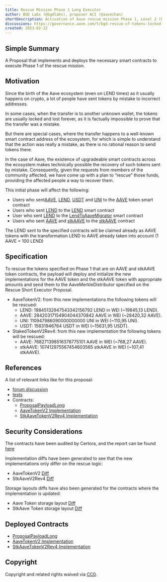 ```yaml
---
title: Rescue Mission Phase 1 Long Executor
author: BGD Labs (@bgdlabs), proposer ACI (@aavechan)
shortDescription: Activation of Aave rescue mission Phase 1, Level 2 (Long) Executor part
discussions: https://governance.aave.com/t/bgd-rescue-of-tokens-locked-on-aave-overview-and-phase-1/8150/1
created: 2023-02-22
---
```



## Simple Summary
A Proposal that implements and deploys the necessary smart contracts to execute Phase 1 of the rescue mission.

## Motivation
Since the birth of the Aave ecosystem (even on LEND times) as it usually happens on crypto, a lot of people have sent tokens by mistake to incorrect addresses.

In some cases, when the transfer is to another unknown wallet, the tokens are usually locked and lost forever, as it is factually impossible to prove that the transfer was a mistake.

But there are special cases, where the transfer happens to a well-known smart contract address of the ecosystem, for which is simple to understand that the action was really a mistake, as there is no rational reason to send tokens there.

In the case of Aave, the existence of upgradeable smart contracts across the ecosystem makes technically possible the recovery of such tokens sent by mistake. Consequently, given the requests from members of the community affected, we have come up with a plan to “rescue” those funds, providing the affected people a way to recover them.

This initial phase will affect the following:

- Users who sent[AAVE](https://etherscan.io/token/0x7fc66500c84a76ad7e9c93437bfc5ac33e2ddae9), [LEND](https://etherscan.io/token/0x80fB784B7eD66730e8b1DBd9820aFD29931aab03), [USDT](https://etherscan.io/token/0xdac17f958d2ee523a2206206994597c13d831ec7) and [UNI](https://etherscan.io/token/0x1f9840a85d5af5bf1d1762f925bdaddc4201f984) to the [AAVE](https://etherscan.io/token/0x7fc66500c84a76ad7e9c93437bfc5ac33e2ddae9) token smart contract
- Users who sent [LEND](https://etherscan.io/token/0x80fB784B7eD66730e8b1DBd9820aFD29931aab03) to the [LEND](https://etherscan.io/token/0x80fB784B7eD66730e8b1DBd9820aFD29931aab03) smart contract
- User who sent [LEND](https://etherscan.io/token/0x80fB784B7eD66730e8b1DBd9820aFD29931aab03) to the [LendToAaveMigrator](https://etherscan.io/address/0x317625234562B1526Ea2FaC4030Ea499C5291de4) smart contract
- Users who sent [AAVE](https://etherscan.io/token/0x7fc66500c84a76ad7e9c93437bfc5ac33e2ddae9) and [stkAAVE](https://etherscan.io/token/0x4da27a545c0c5b758a6ba100e3a049001de870f5) to the [stkAAVE](https://etherscan.io/token/0x4da27a545c0c5b758a6ba100e3a049001de870f5) contract

The LEND sent to the specified contracts will be claimed already as AAVE tokens with the transformation LEND to AAVE already taken into account (1 AAVE = 100 LEND)

## Specification

To rescue the tokens specified on Phase 1 that are on AAVE and stkAAVE token contracts, the payload will deploy and initialize the new implementations for the AAVE token and the stkAAVE token with appropriate amounts and send them to the AaveMerkleDistributor specified on the Rescue Short Executor Proposal.
- AaveTokenV2: from this new implementations the following tokens will be rescued:
    - LEND: 19845132947543342156792 LEND in WEI (~19845,13 LEND).
    - AAVE: 28420317154904044370842 AAVE in WEI (~28420,32 AAVE).
    - UNI: 110947986090000000000 UNI in WEI (~110,95 UNI).
    - USDT: 15631946764 USDT in WEI (~15631,95 USDT).
- StakedTokenV2Rev4: from this new implementation the following tokens will be rescued:
    - AAVE: 768271398516378775101 AAVE in WEI (~768,27 AAVE).
    - stkAAVE: 107412975567454603565 stkAAVE in WEI (~107,41 stkAAVE).

## References

A list of relevant links like for this proposal:

- [forum discussion](https://governance.aave.com/t/bgd-rescue-of-tokens-locked-on-aave-overview-and-phase-1/8150/1)
- [tests](https://github.com/bgd-labs/rescue-mission-phase-1/tree/master/test) 
- Contracts:
  - [ProposalPayloadLong](https://github.com/bgd-labs/rescue-mission-phase-1/blob/master/src/contracts/ProposalPayloadLong.sol)
  - [AaveTokenV2 Implementation](https://github.com/bgd-labs/rescue-mission-phase-1/blob/master/src/contracts/AaveTokenV2.sol)
  - [StkAaveTokenV2Rev4 Implementation](https://github.com/bgd-labs/rescue-mission-phase-1/blob/master/src/contracts/StakedTokenV2Rev4.sol)

## Security Considerations

The contracts have been audited by Certora, and the report can be found [here](https://github.com/bgd-labs/rescue-mission-phase-1/tree/master/certora)

Implementation diffs have been generated to see that the new implementations only differ on the rescue logic:

- AaveTokenV2 [Diff](https://github.com/bgd-labs/rescue-mission-phase-1/blob/master/diffs/AaveTokenV2-diff.md)
- StkAaveV2Rev4 [Diff](https://github.com/bgd-labs/rescue-mission-phase-1/blob/master/diffs/StakedTokenV2Rev4-diff.md)

Storage layouts diffs have also been generated for the contracts where the implementation is updated:

- Aave Token storage layout [Diff](https://github.com/bgd-labs/rescue-mission-phase-1/blob/master/diffs/AaveTokenV2_layout_diff.md)
- StkAave Token storage layout [Diff](https://github.com/bgd-labs/rescue-mission-phase-1/blob/master/diffs/StakedTokenV2Rev3_layout_diff.md)

## Deployed Contracts
- [ProposalPayloadLong](https://etherscan.io/address/0x889c0cc3283DB588A34E89Ad1E8F25B0fc827b4b)
- [AaveTokenV2 Implementation](https://etherscan.io/address/0x96F68837877fd0414B55050c9e794AECdBcfCA59)
- [StkAaveTokenV2Rev4 Implementation](https://etherscan.io/address/0xE2E8Badc5d50f8a6188577B89f50701cDE2D4e19)

## Copyright

Copyright and related rights waived via [CC0](https://creativecommons.org/publicdomain/zero/1.0/).